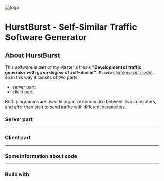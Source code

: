 ![logo](https://github.com/svetloffyaroslav/HurstBurst/blob/master/tcp_hurst/mainlogo.ico)
# HurstBurst - Self-Similar Traffic Software Generator
## About HurstBurst
This software is part of my Master's thesis **"Development of traffic generator with given degree of self-similar"**.
It uses [client-server model](http://qt-doc.ru/model-klient-server.html), so in this way it consits of two parts:
+ server part;
+ client part.

Both programms are used to organize connection between two computers, and after than start to send traffic with different parameters.  

### Server part
---

### Client part
---


### Some information about code
---


### Build with


